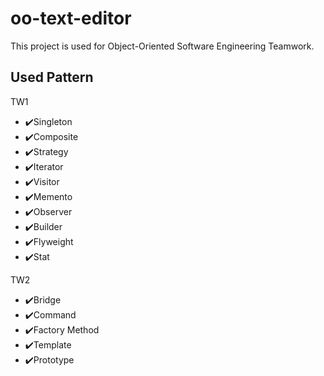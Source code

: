 # oo-text-editor
This project is used for Object-Oriented Software Engineering Teamwork.
## Used Pattern
TW1
- ✔️Singleton
- ✔️Composite
- ✔️Strategy
- ✔️Iterator
- ✔️Visitor
- ✔️Memento
- ✔️Observer
- ✔️Builder
- ✔️Flyweight
- ✔️Stat

TW2
- ✔️Bridge
- ✔️Command
- ✔️Factory Method
- ✔️Template
- ✔️Prototype